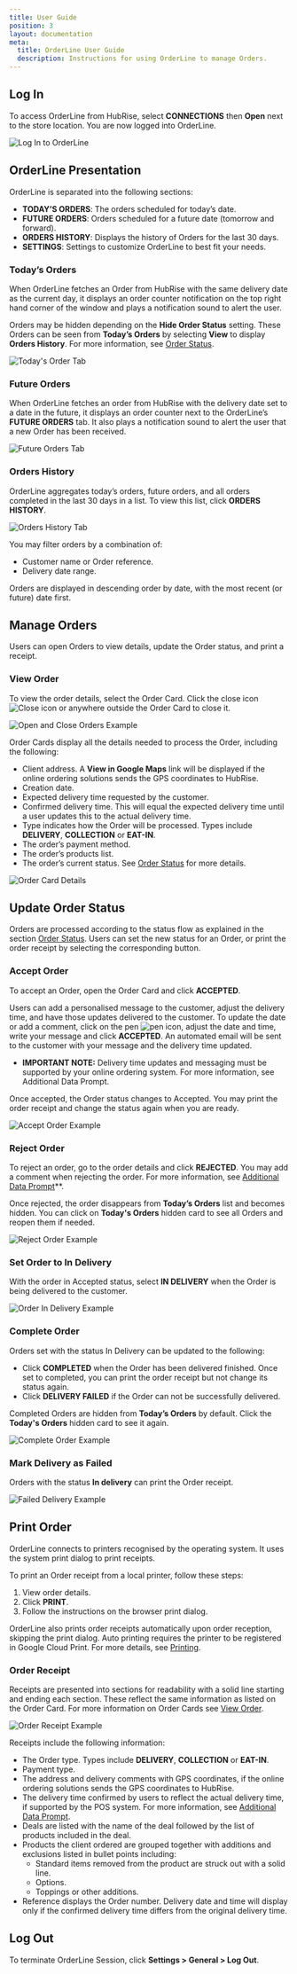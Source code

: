 ```yaml
---
title: User Guide
position: 3
layout: documentation
meta:
  title: OrderLine User Guide
  description: Instructions for using OrderLine to manage Orders.
---
```


## Log In

To access OrderLine from HubRise, select **CONNECTIONS** then **Open** next to the store location. You are now logged into OrderLine.

![Log In to OrderLine](../images/005-login-orderline.gif)

## OrderLine Presentation

OrderLine is separated into the following sections:

- **TODAY’S ORDERS**: The orders scheduled for today’s date.
- **FUTURE ORDERS**: Orders scheduled for a future date (tomorrow and forward).
- **ORDERS HISTORY**: Displays the history of Orders for the last 30 days.
- **SETTINGS**: Settings to customize OrderLine to best fit your needs.

### Today’s Orders

When OrderLine fetches an Order from HubRise with the same delivery date as the current day, it displays an order counter notification on the top right hand corner of the window and plays a notification sound to alert the user.

Orders may be hidden depending on the **Hide Order Status** setting. These Orders can be seen from **Today’s Orders** by selecting **View** to display **Orders History**. For more information, see [Order Status](/apps/orderline/settings/#order-status).

![Today's Order Tab](../images/006-todays-orders.png)

### Future Orders

When OrderLine fetches an order from HubRise with the delivery date set to a date in the future, it displays an order counter next to the OrderLine’s **FUTURE ORDERS** tab. It also plays a notification sound to alert the user that a new Order has been received.

![Future Orders Tab](../images/007-future-orders.png)

### Orders History

OrderLine aggregates today’s orders, future orders, and all orders completed in the last 30 days in a list. To view this list, click **ORDERS HISTORY**.

![Orders History Tab](../images/008-orders-history.png)

You may filter orders by a combination of:

- Customer name or Order reference.
- Delivery date range.

Orders are displayed in descending order by date, with the most recent (or future) date first.

## Manage Orders

Users can open Orders to view details, update the Order status, and print a receipt.

### View Order

To view the order details, select the Order Card. Click the close icon ![Close icon](../images/close.png) or anywhere outside the Order Card to close it.

![Open and Close Orders Example](../images/018-order-card-open-close.gif)

Order Cards display all the details needed to process the Order, including the following:

- Client address. A **View in Google Maps** link will be displayed if the online ordering solutions sends the GPS coordinates to HubRise.
- Creation date.
- Expected delivery time requested by the customer.
- Confirmed delivery time. This will equal the expected delivery time until a user updates this to the actual delivery time.
- Type indicates how the Order will be processed. Types include **DELIVERY**, **COLLECTION** or **EAT-IN**.
- The order’s payment method.
- The order’s products list.
- The order’s current status. See [Order Status](/apps/orderline/settings/#order-status) for more details.

![Order Card Details](../images/019-order-card-details.png)

## Update Order Status

Orders are processed according to the status flow as explained in the section [Order Status](/apps/orderline/settings/#order-status). Users can set the new status for an Order, or print the order receipt by selecting the corresponding button.

### Accept Order

To accept an Order, open the Order Card and click **ACCEPTED**.

Users can add a personalised message to the customer, adjust the delivery time, and have those updates delivered to the customer. To update the date or add a comment, click on the pen ![pen icon](pen.jpg), adjust the date and time, write your message and click **ACCEPTED**. An automated email will be sent to the customer with your message and the delivery time updated.

- **IMPORTANT NOTE:** Delivery time updates and messaging must be supported by your online ordering system. For more information, see Additional Data Prompt.

Once accepted, the Order status changes to Accepted. You may print the order receipt and change the status again when you are ready.

![Accept Order Example](../images/020-accept-order.gif)

### Reject Order

To reject an order, go to the order details and click **REJECTED**. You may add a comment when rejecting the order. For more information, see [Additional Data Prompt](/apps/orderline/settings/#additional-data-prompt)\*\*.

Once rejected, the order disappears from **Today’s Orders** list and becomes hidden. You can click on **Today's Orders** hidden card to see all Orders and reopen them if needed.

![Reject Order Example](../images/021-reject-order.gif)

### Set Order to In Delivery

With the order in Accepted status, select **IN DELIVERY** when the Order is being delivered to the customer.

![Order In Delivery Example](../images/022-order-set-status-in-delivery.gif)

### Complete Order

Orders set with the status In Delivery can be updated to the following:

- Click **COMPLETED** when the Order has been delivered finished. Once set to completed, you can print the order receipt but not change its status again.
- Click **DELIVERY FAILED** if the Order can not be successfully delivered.

Completed Orders are hidden from **Today’s Orders** by default. Click the **Today's Orders** hidden card to see it again.

![Complete Order Example](../images/023-order-set-completed.gif)

### Mark Delivery as Failed

Orders with the status **In delivery** can print the Order receipt.

![Failed Delivery Example](../images/024-order-set-delivery-failed.gif)

## Print Order

OrderLine connects to printers recognised by the operating system. It uses the system print dialog to print receipts.

To print an Order receipt from a local printer, follow these steps:

1. View order details.
2. Click **PRINT**.
3. Follow the instructions on the browser print dialog.

OrderLine also prints order receipts automatically upon order reception, skipping the print dialog. Auto printing requires the printer to be registered in Google Cloud Print. For more details, see [Printing](/apps/orderline/settings/#printing).

### Order Receipt

Receipts are presented into sections for readability with a solid line starting and ending each section. These reflect the same information as listed on the Order Card. For more information on Order Cards see [View Order](#view-order).

![Order Receipt Example](../images/030-receipt-examplea.png)

Receipts include the following information:

- The Order type. Types include **DELIVERY**, **COLLECTION** or **EAT-IN**.
- Payment type.
- The address and delivery comments with GPS coordinates, if the online ordering solutions sends the GPS coordinates to HubRise.
- The delivery time confirmed by users to reflect the actual delivery time, if supported by the POS system. For more information, see [Additional Data Prompt](/apps/orderline/settings/#additional-data-prompt).
- Deals are listed with the name of the deal followed by the list of products included in the deal.
- Products the client ordered are grouped together with additions and exclusions listed in bullet points including:
  - Standard items removed from the product are struck out with a solid line.
  - Options.
  - Toppings or other additions.
- Reference displays the Order number. Delivery date and time will display only if the confirmed delivery time differs from the original delivery time.

## Log Out

To terminate OrderLine Session, click **Settings > General > Log Out**.
